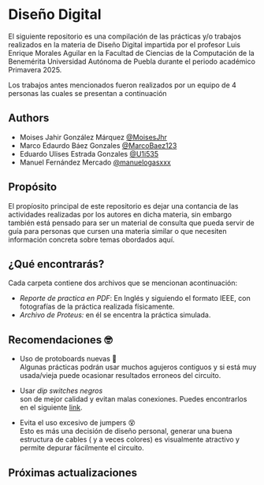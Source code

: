 # Diseño Digital

El siguiente repositorio es una compilación de las prácticas y/o trabajos realizados en la materia de Diseño Digital impartida por el profesor Luis Enrique Morales Aguilar en la Facultad de Ciencias de la Computación de la Benemérita Universidad Autónoma de Puebla durante el periodo académico Primavera 2025.


Los trabajos antes mencionados fueron realizados por un equipo de 4 personas las cuales se presentan a continuación


## Authors

-  Moises Jahir González Márquez [@MoisesJhr](https://www.github.com/MoisesJhr)
-  Marco Edaurdo Báez Gonzales [@MarcoBaez123](https://www.github.com/MarcoBaez123)
-  Eduardo Ulises Estrada Gonzales [@U1i535](https://github.com/U1i535)
-  Manuel Fernández Mercado [@manuelogasxxx](https://github.com/manuelogasxxx)





## Propósito

El propíosito principal de este repositorio es dejar una contancia de las actividades realizadas por los autores en dicha materia, sin embargo también está pensado para ser un material de consulta que pueda servir de guía para personas que cursen una materia similar o que necesiten información concreta sobre temas obordados aquí. 
## ¿Qué encontrarás?


Cada carpeta contiene dos archivos que se mencionan acontinuación:
- *Reporte de practica en PDF*: En Inglés y siguiendo el formato IEEE, con fotografías de la práctica realizada físicamente. 
- *Archivo de Proteus:* en él se encentra la práctica simulada.


## Recomendaciones 🤓


- Uso de protoboards nuevas 🤑\
    Algunas prácticas podrán usar muchos agujeros contiguos y si está muy usada/vieja puede ocasionar resultados erroneos del circuito.

- Usar *dip switches negros* \
    son de mejor calidad y evitan malas conexiones. Puedes encontrarlos en el siguiente [link](https://www.steren.com.mx/switch-deslizable-dip-switch-de-8-interruptores-tipo-ci.html).

- Evita el uso excesivo de jumpers 😵\
    Esto es más una decisión de diseño personal, generar una buena estructura de cables ( y a veces colores) es visualmente atractivo y permite depurar fácilmente el circuito.
## Próximas actualizaciones
